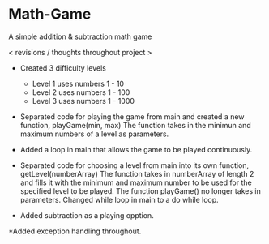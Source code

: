 # Math-Game
A simple addition & subtraction math game

< revisions / thoughts throughout project >

* Created 3 difficulty levels
    - Level 1 uses numbers 1 - 10
    - Level 2 uses numbers 1 - 100
    - Level 3 uses numbers 1 - 1000
    
* Separated code for playing the game from main and created a new function, playGame(min, max)
    The function takes in the minimun and maximum numbers of a level as parameters.
    
* Added a loop in main that allows the game to be played continuously.

* Separated code for choosing a level from main into its own function, getLevel(numberArray)
   The function takes in numberArray of length 2 and fills it with the minimum and maximum number to be used 
      for the specified level to be played.
   The function playGame() no longer takes in parameters.
   Changed while loop in main to a do while loop.

* Added subtraction as a playing opption.

*Added exception handling throughout. 
